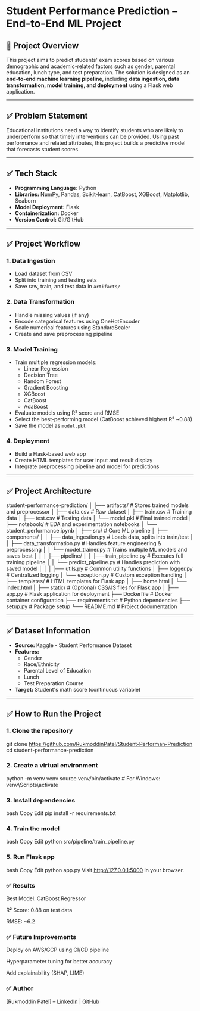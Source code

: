 # **Student Performance Prediction – End-to-End ML Project**

## 📌 **Project Overview**
This project aims to predict students' exam scores based on various demographic and academic-related factors such as gender, parental education, lunch type, and test preparation. The solution is designed as an **end-to-end machine learning pipeline**, including **data ingestion, data transformation, model training, and deployment** using a Flask web application.

---

## ✅ **Problem Statement**
Educational institutions need a way to identify students who are likely to underperform so that timely interventions can be provided. Using past performance and related attributes, this project builds a predictive model that forecasts student scores.

---

## ✅ **Tech Stack**
- **Programming Language:** Python
- **Libraries:** NumPy, Pandas, Scikit-learn, CatBoost, XGBoost, Matplotlib, Seaborn
- **Model Deployment:** Flask
- **Containerization:** Docker
- **Version Control:** Git/GitHub

---

## ✅ **Project Workflow**
### **1. Data Ingestion**
- Load dataset from CSV
- Split into training and testing sets
- Save raw, train, and test data in `artifacts/`

### **2. Data Transformation**
- Handle missing values (if any)
- Encode categorical features using OneHotEncoder
- Scale numerical features using StandardScaler
- Create and save preprocessing pipeline

### **3. Model Training**
- Train multiple regression models:
  - Linear Regression
  - Decision Tree
  - Random Forest
  - Gradient Boosting
  - XGBoost
  - CatBoost
  - AdaBoost
- Evaluate models using R² score and RMSE
- Select the best-performing model (CatBoost achieved highest R² ~0.88)
- Save the model as `model.pkl`

### **4. Deployment**
- Build a Flask-based web app
- Create HTML templates for user input and result display
- Integrate preprocessing pipeline and model for predictions

---

## ✅ **Project Architecture**
student-performance-prediction/
│
├── artifacts/                     # Stores trained models and preprocessor
│   ├── data.csv                   # Raw dataset
│   ├── train.csv                  # Training data
│   ├── test.csv                   # Testing data
│   └── model.pkl                  # Final trained model
│
├── notebook/                      # EDA and experimentation notebooks
│   └── student_performance.ipynb
│
├── src/                           # Core ML pipeline
│   ├── components/
│   │   ├── data_ingestion.py      # Loads data, splits into train/test
│   │   ├── data_transformation.py # Handles feature engineering & preprocessing
│   │   └── model_trainer.py       # Trains multiple ML models and saves best
│   │
│   ├── pipeline/
│   │   ├── train_pipeline.py      # Executes full training pipeline
│   │   └── predict_pipeline.py    # Handles prediction with saved model
│   │
│   ├── utils.py                   # Common utility functions
│   ├── logger.py                  # Centralized logging
│   └── exception.py               # Custom exception handling
│
├── templates/                     # HTML templates for Flask app
│   ├── home.html
│   └── index.html
│
├── static/                        # (Optional) CSS/JS files for Flask app
│
├── app.py                         # Flask application for deployment
├── Dockerfile                     # Docker container configuration
├── requirements.txt               # Python dependencies
├── setup.py                       # Package setup
└── README.md                      # Project documentation




---

## ✅ **Dataset Information**
- **Source:** Kaggle - Student Performance Dataset
- **Features:**
  - Gender
  - Race/Ethnicity
  - Parental Level of Education
  - Lunch
  - Test Preparation Course
- **Target:** Student's math score (continuous variable)

---

## ✅ **How to Run the Project**
### **1. Clone the repository**

git clone https://github.com/RukmoddinPatel/Student-Performan-Prediction
cd student-performance-prediction

### 2. Create a virtual environment
python -m venv venv
source venv/bin/activate   # For Windows: venv\Scripts\activate


### 3. Install dependencies
bash
Copy
Edit
pip install -r requirements.txt



### 4. Train the model
bash
Copy
Edit
python src/pipeline/train_pipeline.py


### 5. Run Flask app
bash
Copy
Edit
python app.py
Visit http://127.0.0.1:5000 in your browser.


### ✅ Results
Best Model: CatBoost Regressor

R² Score: 0.88 on test data

RMSE: ~6.2


### ✅ Future Improvements
Deploy on AWS/GCP using CI/CD pipeline

Hyperparameter tuning for better accuracy

Add explainability (SHAP, LIME)

### ✅ Author
[Rukmoddin Patel] – [LinkedIn](https://www.linkedin.com/in/rukmoddin-patel-a45132260/) | [GitHub](https://github.com/RukmoddinPatel)



```